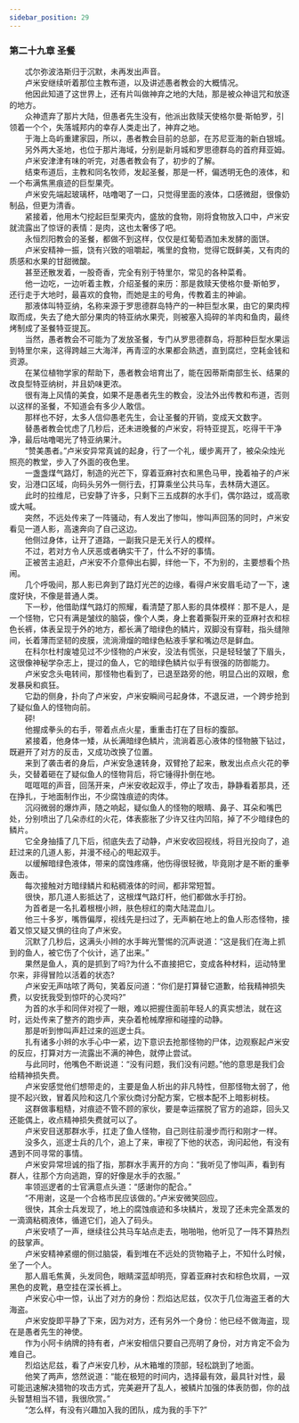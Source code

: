 ```yaml
---
sidebar_position: 29
---
```

### 第二十九章 圣餐  


　　忒尔弥波洛斯归于沉默，未再发出声音。  
　　卢米安继续听着那位主教布道，以及讲述愚者教会的大概情况。  
　　他因此知道了这世界上，还有片叫做神弃之地的大陆，那是被众神诅咒和放逐的地方。  
　　众神遗弃了那片大陆，但愚者先生没有，他派出救赎天使格尔曼·斯帕罗，引领着一个个，失落城邦内的幸存人类走出了，神弃之地。  
　　于海上岛屿重建家园，所以，愚者教会目前的总部，在苏尼亚海的新白银城。  
　　另外两大圣地，也位于那片海域，分别是新月城和罗思德群岛的首府拜亚姆。  
　　卢米安津津有味的听完，对愚者教会有了，初步的了解。  
　　结束布道后，主教和同名牧师，发起圣餐，那是一杯，偏透明无色的液体，和一个布满焦黑痕迹的巨型果壳。  
　　卢米安先端起玻璃杯，咕噜喝了一口，只觉得里面的液体，口感微甜，很像奶制品，但更为清香。  
　　紧接着，他用木勺挖起巨型果壳内，盛放的食物，刚将食物放入口中，卢米安就流露出了惊讶的表情：是肉，这也太奢侈了吧。  
　　永恒烈阳教会的圣餐，都做不到这样，仅仅是红葡萄酒加未发酵的面饼。  
　　卢米安精神一振，饶有兴致的咀嚼起，嘴里的食物，觉得它既鲜美，又有肉的质感和水果的甘甜微酸。  
　　甚至还散发着，一股奇香，完全有别于特里尔，常见的各种菜肴。  
　　他一边吃，一边听着主教，介绍圣餐的来历：那是救赎天使格尔曼·斯帕罗，还行走于大地时，最喜欢的食物，而她是主的号角，传教着主的神谕。  
　　那液体叫特亚纳，名称来源于罗思德群岛特产的一种巨型水果，由它的果肉榨取而成，失去了绝大部分果肉的特亚纳水果壳，则被塞入捣碎的羊肉和鱼肉，最终烤制成了圣餐特亚提瓦。  
　　当然，愚者教会不可能为了发放圣餐，专门从罗思德群岛，将那种巨型水果运到特里尔来，这得跨越三大海洋，再青涩的水果都会熟透，直到腐烂，空耗金钱和资源。  
　　在某位植物学家的帮助下，愚者教会培育出了，能在因蒂斯南部生长、结果的改良型特亚纳树，并且奶味更浓。  
　　很有海上风情的美食，如果不是愚者先生的教会，没法外出传教和布道，否则以这样的圣餐，不知道会有多少人敢信。  
　　那样也不好，太多人信仰愚老先生，会让圣餐的开销，变成天文数字。  
　　替愚者教会忧虑了几秒后，还未进晚餐的卢米安，将特亚提瓦，吃得干干净净，最后咕噜喝光了特亚纳果汁。  
　　“赞美愚者。”卢米安异常真诚的起身，行了一个礼，缓步离开了，被朵朵烛光照亮的教堂，步入了外面的夜色里。  
　　一盏盏煤气路灯，制造的光芒下，穿着亚麻衬衣和黑色马甲，挽着袖子的卢米安，沿港口区域，向码头另外一侧行去，打算乘坐公共马车，去林荫大道区。  
　　此时的拉维尼，已安静了许多，只剩下三五成群的水手们，偶尔路过，或高歌或大喊。  
　　突然，不远处传来了一阵骚动，有人发出了惨叫，惨叫声回荡的同时，卢米安看见一道人影，高速奔向了自己这边。  
　　他侧过身体，让开了道路，一副我只是无关行人的模样。  
　　不过，若对方令人厌恶或者确实干了，什么不好的事情。  
　　正被苦主追赶，卢米安不介意伸出右脚，绊他一下，不为别的，主要想看个热闹。  
　　几个呼吸间，那人影已奔到了路灯光芒的边缘，看得卢米安眉毛动了一下，速度好快，不像是普通人类。  
　　下一秒，他借助煤气路灯的照耀，看清楚了那人影的具体模样：那不是人，是一个怪物，它只有满是皱纹的脑袋，像个人类，身上套着撕裂开来的亚麻衬衣和棕色长裤，体表呈现于外的地方，都长满了暗绿色的鳞片，双脚没有穿鞋，指头缝隙间，长着薄而坚韧的皮膜，流淌滑熘的暗绿色粘液手掌和嘴边尽是鲜血。  
　　在科尔杜村废墟见过不少怪物的卢米安，没法有慌张，只是轻轻皱了下眉头，这很像神秘学杂志上，提过的鱼人，它的暗绿色鳞片似乎有很强的防御能力。  
　　卢米安念头电转间，那怪物也看到了，已退至路旁的他，明显凸出的双眼，愈发暴戾和疯狂。  
　　它勐的侧身，扑向了卢米安，卢米安瞬间弓起身体，不退反进，一个跨步抢到了疑似鱼人的怪物向前。  
　　砰!  
　　他握成拳头的右手，带着点点火星，重重击打在了目标的腹部。  
　　紧接着，他身体一矮，从长满暗绿色鳞片，流淌着恶心液体的怪物腋下钻过，既避开了对方的反击，又成功改换了位置。  
　　来到了袭击者的身后，卢米安急速转身，双臂抢了起来，散发出点点火花的拳头，交替着砸在了疑似鱼人的怪物背后，将它锤得扑倒在地。  
　　哐哐哐的声音，回荡开来，卢米安收起双手，停止了攻击，静静看着那具，还在挣扎，于地面制作出，不少腐蚀痕迹的肉体。  
　　沉闷微弱的爆炸声，随之响起，疑似鱼人的怪物的眼睛、鼻子、耳朵和嘴巴处，分别喷出了几朵赤红的火花，体表膨胀了少许又往内凹陷，掉了不少暗绿色的鳞片。  
　　它全身抽搐了几下后，彻底失去了动静，卢米安收回视线，将目光投向了，追赶过来的几道人影，并漫不经心的甩起双手。  
　　以缓解暗绿色液体，带来的腐蚀疼痛，他伤得很轻微，毕竟刚才是不断的重拳轰击。  
　　每次接触对方暗绿鳞片和粘稠液体的时间，都非常短暂。  
　　很快，那几道人影抵达了，这根煤气路灯杆，他们都做水手打扮。  
　　为首者是一名扎着根根小辫，肤色棕红的南大陆混血儿。  
　　他三十多岁，嘴唇偏厚，视线先是扫过了，无声躺在地上的鱼人形态怪物，接着又惊又疑又惧的往向了卢米安。  
　　沉默了几秒后，这满头小辫的水手眸光警惕的沉声说道：“这是我们在海上抓到的鱼人，被它伤了个伙计，逃了出来。”  
　　果然是鱼人，真的是抓到了吗?为什么不直接把它，变成各种材料，运动特里尔来，非得冒险以活着的状态?  
　　卢米安无声咕哝了两句，笑着反问道：“你们是打算替它道歉，给我精神损失费，以安抚我受到惊吓的心灵吗?”  
　　为首的水手和同伴对视了一眼，难以把握住面前年轻人的真实想法，就在这时，远处传来了整齐的跑步声，夹杂着枪械摩擦和碰撞的动静。  
　　那是听到惨叫声赶过来的巡逻士兵。  
　　扎有诸多小辫的水手心中一紧，边下意识去抢那怪物的尸体，边观察起卢米安的反应，打算对方一流露出不满的神色，就停止尝试。  
　　与此同时，他嘴色不断说道：“没有问题，我们没有问题。”他的意思是我们会给精神损失费。  
　　卢米安感觉他们想带走的，主要是鱼人析出的非凡特性，但那怪物太弱了，他提不起兴致，冒着风险和这几个家伙商讨分配方案，它根本配不上暗影树枝。  
　　这群做事粗糙，对痕迹不管不顾的家伙，要是幸运摆脱了官方的追踪，回头又还能偶上，收点精神损失费就可以了。  
　　卢米安目送那群水手，扛走了鱼人怪物，自己则往前漫步而行和刚才一样。  
　　没多久，巡逻士兵的几个，追上了来，审视了下他的状态，询问起他，有没有遇到不同寻常的事情。  
　　卢米安异常坦诚的指了指，那群水手离开的方向：“我听见了惨叫声，看到有群人，往那个方向逃跑，穿的好像是水手的衣服。”  
　　率领巡逻者的士官满意点头道：“感谢你的配合。”  
　　“不用谢，这是一个合格市民应该做的。”卢米安微笑回应。  
　　很快，其余士兵发现了，地上的腐蚀痕迹和多块鳞片，发现了还未完全蒸发的一滴滴粘稠液体，循道它们，追入了码头。  
　　卢米安啧了一声，继续往公共马车站点走去，啪啪啪，他听见了一阵不算热烈的鼓掌声。  
　　卢米安精神紧绷的侧过脑袋，看到堆在不远处的货物箱子上，不知什么时候，坐了一个人。  
　　那人眉毛焦黄，头发同色，眼睛深蓝却明亮，穿着亚麻衬衣和棕色坎肩，一双黑色的皮靴，悬空挂在深长裤上。  
　　卢米安心中一惊，认出了对方的身份：烈焰达尼兹，仅次于几位海盗王者的大海盗。  
　　卢米安旋即平静了下来，因为对方，还有另外一个身份：他已经不做海盗，现在是愚者先生的神使。  
　　作为小阿卡纳牌的持有者，卢米安相信只要自己亮明了身份，对方肯定不会为难自己。  
　　烈焰达尼兹，看了卢米安几秒，从木箱堆的顶部，轻松跳到了地面。  
　　他笑了两声，悠然说道：“能在极短的时间内，选择最有效，最具针对性，最可能迅速解决猎物的攻击方式，完美避开了乱人，被鳞片加强的体表防御，你的战头智慧相当不错，我很欣赏。”  
　　“怎么样，有没有兴趣加入我的团队，成为我的手下?”  

